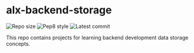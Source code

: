 # alx-backend-storage

![Repo size](https://img.shields.io/github/repo-size/Mahlet2123/alx-backend-storage)
![Pep8 style](https://img.shields.io/badge/PEP8-style%20guide-purple?style=round-square)
![Latest commit](https://img.shields.io/github/last-commit/Mahlet2123/alx-backend-storage/main?style=round-square)

This repo contains projects for learning backend development data storage concepts.
